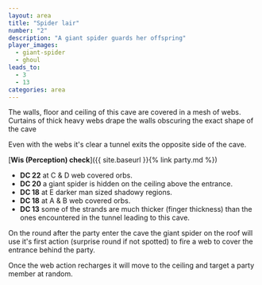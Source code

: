 ```yaml
---
layout: area
title: "Spider lair"
number: "2"
description: "A giant spider guards her offspring"
player_images:
  - giant-spider
  - ghoul
leads_to:
  - 3
  - 13
categories: area
---
```

The walls, floor and ceiling of this cave are covered in a mesh of webs.  Curtains of thick heavy webs drape the walls obscuring the exact shape of the cave

Even with the webs it's clear a tunnel exits the opposite side of the cave.

[**Wis (Perception) check**]({{ site.baseurl }}{% link party.md %})
* **DC 22** at C & D web covered orbs.
* **DC 20** a giant spider is hidden on the ceiling above the entrance.
* **DC 18** at E darker man sized shadowy regions.
* **DC 18** at A & B web covered orbs.
* **DC 13** some of the strands are much thicker (finger thickness)  than the ones encountered in the tunnel leading to this cave.

On the round after the party enter the cave the giant spider on the roof will use it's first action (surprise round if not spotted) to fire a web to cover the entrance behind the party.

Once the web action recharges it will move to the ceiling and target a party member at random.
